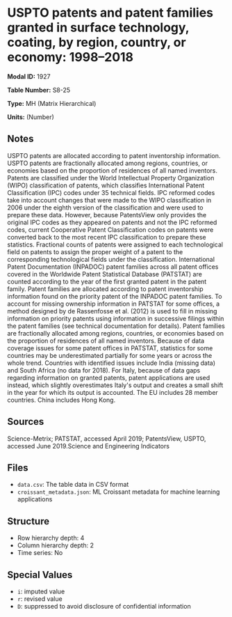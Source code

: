 # USPTO patents and patent families granted in surface technology, coating, by region, country, or economy: 1998–2018

**Modal ID:** 1927

**Table Number:** S8-25

**Type:** MH (Matrix Hierarchical)

**Units:** (Number)

## Notes

USPTO patents are allocated according to patent inventorship information. USPTO patents are fractionally allocated among regions, countries, or economies based on the proportion of residences of all named inventors. Patents are classified under the World Intellectual Property Organization (WIPO) classification of patents, which classifies International Patent Classification (IPC) codes under 35 technical fields. IPC reformed codes take into account changes that were made to the WIPO classification in 2006 under the eighth version of the classification and were used to prepare these data. However, because PatentsView only provides the original IPC codes as they appeared on patents and not the IPC reformed codes, current Cooperative Patent Classification codes on patents were converted back to the most recent IPC classification to prepare these statistics. Fractional counts of patents were assigned to each technological field on patents to assign the proper weight of a patent to the corresponding technological fields under the classification. International Patent Documentation (INPADOC) patent families across all patent offices covered in the Worldwide Patent Statistical Database (PATSTAT) are counted according to the year of the first granted patent in the patent family. Patent families are allocated according to patent inventorship information found on the priority patent of the INPADOC patent families. To account for missing ownership information in PATSTAT for some offices, a method designed by de Rassenfosse et al. (2012) is used to fill in missing information on priority patents using information in successive filings within the patent families (see technical documentation for details). Patent families are fractionally allocated among regions, countries, or economies based on the proportion of residences of all named inventors. Because of data coverage issues for some patent offices in PATSTAT, statistics for some countries may be underestimated partially for some years or across the whole trend. Countries with identified issues include India (missing data) and South Africa (no data for 2018). For Italy, because of data gaps regarding information on granted patents, patent applications are used instead, which slightly overestimates Italy's output and creates a small shift in the year for which its output is accounted. The EU includes 28 member countries. China includes Hong Kong.

## Sources

Science-Metrix; PATSTAT, accessed April 2019; PatentsView, USPTO, accessed June 2019.Science and Engineering Indicators

## Files

- `data.csv`: The table data in CSV format
- `croissant_metadata.json`: ML Croissant metadata for machine learning applications

## Structure

- Row hierarchy depth: 4
- Column hierarchy depth: 2
- Time series: No

## Special Values

- `i`: imputed value
- `r`: revised value
- `D`: suppressed to avoid disclosure of confidential information
